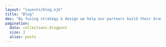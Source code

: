 ```yaml
---
layout: "layouts/blog.njk"
title: "Blog"
des: "By fusing strategy & design we help our partners build their brands, drive business, & stand out from the noise in saturated markets! Follow our blog for the latest case studies and projects."
pagination:
  data: collections.blogpost
  size: 3
  alias: posts
---
```


